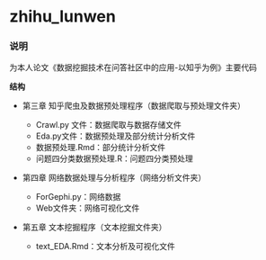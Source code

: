 # zhihu_lunwen
### 说明
为本人论文《数据挖掘技术在问答社区中的应用-以知乎为例》主要代码

**结构**
- 第三章 知乎爬虫及数据预处理程序（数据爬取与预处理文件夹）
  - Crawl.py 文件：数据爬取与数据存储文件
  - Eda.py文件：数据预处理及部分统计分析文件
  - 数据预处理.Rmd：部分统计分析文件
  - 问题四分类数据预处理.R：问题四分类预处理

- 第四章 网络数据处理与分析程序（网络分析文件夹）
  - ForGephi.py：网络数据
  - Web文件夹：网络可视化文件

- 第五章 文本挖掘程序（文本挖掘文件夹）
  - text_EDA.Rmd：文本分析及可视化文件
